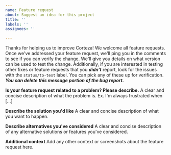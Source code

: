 ```yaml
---
name: Feature request
about: Suggest an idea for this project
title: ''
labels: ''
assignees: ''

---
```


Thanks for helping us to improve Corteza! We welcome all feature requests. Once we've addressed your feature request, we'll ping you in the comments to see if you can verify the change.
We'll give you details on what version can be used to test the change. Additionally, if you are interested in testing other fixes or feature requests that you ***didn't*** report,
look for the issues with the `status/to-test` label. You can pick any of these up for verification. ***You can delete this message portion of the bug report.***

**Is your feature request related to a problem? Please describe.**
A clear and concise description of what the problem is. Ex. I'm always frustrated when [...]

**Describe the solution you'd like**
A clear and concise description of what you want to happen.

**Describe alternatives you've considered**
A clear and concise description of any alternative solutions or features you've considered.

**Additional context**
Add any other context or screenshots about the feature request here.
